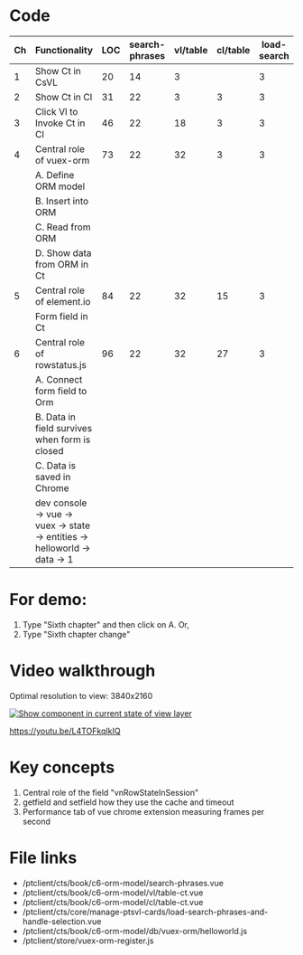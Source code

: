 # Code

| Ch  | Functionality                                                              | LOC | search-phrases | vl/table | cl/table | load-search | orm/helloworld | store/vuex-orm |
| --- | -------------------------------------------------------------------------- | --- | -------------- | -------- | -------- | ----------- | -------------- | -------------- |
| 1   | Show Ct in CsVL                                                            | 20  | 14             | 3        |          | 3           |                |
| 2   | Show Ct in Cl                                                              | 31  | 22             | 3        | 3        | 3           |                |
| 3   | Click Vl to Invoke Ct in Cl                                                | 46  | 22             | 18       | 3        | 3           |                |
| 4   | Central role of vuex-orm                                                   | 73  | 22             | 32       | 3        | 3           | 11             | 2              |
|     | A. Define ORM model                                                        |     |                |          |          |             |                |                |
|     | B. Insert into ORM                                                         |     |                |          |          |             |                |
|     | C. Read from ORM                                                           |     |                |          |          |             |                |
|     | D. Show data from ORM in Ct                                                |     |                |          |          |             |                |
| 5   | Central role of element.io                                                 | 84  | 22             | 32       | 15       | 3           | 10             | 2              |
|     | Form field in Ct                                                           |     |                |          |          |             |                |
| 6   | Central role of rowstatus.js                                               | 96  | 22             | 32       | 27       | 3           | 11             | 2              |
|     | A. Connect form field to Orm                                               |     |                |          |          |             |                |
|     | B. Data in field survives when form is closed                              |     |                |          |          |             |                |
|     | C. Data is saved in Chrome                                                 |     |                |          |          |             |                |
|     | dev console -> vue -> vuex -> state -> entities -> helloworld -> data -> 1 |     |                |          |          |             |                |

# For demo:

1. Type "Sixth chapter" and then click on A. Or,
2. Type "Sixth chapter change"

# Video walkthrough

Optimal resolution to view: 3840x2160

[![Show component in current state of view layer](https://img.youtube.com/vi/zCgWHvHn4JA/0.jpg)](https://www.youtube.com/watch?v=L4TOFkqIkIQ 'form to ORM')

https://youtu.be/L4TOFkqIkIQ

# Key concepts

1. Central role of the field "vnRowStateInSession"
2. getfield and setfield how they use the cache and timeout
3. Performance tab of vue chrome extension measuring frames per second

# File links

- /ptclient/cts/book/c6-orm-model/search-phrases.vue
- /ptclient/cts/book/c6-orm-model/vl/table-ct.vue
- /ptclient/cts/book/c6-orm-model/cl/table-ct.vue
- /ptclient/cts/core/manage-ptsvl-cards/load-search-phrases-and-handle-selection.vue
- /ptclient/cts/book/c6-orm-model/db/vuex-orm/helloworld.js
- /ptclient/store/vuex-orm-register.js

